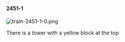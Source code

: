 #### 2451-1
![train-2451-1-0.png](https://github.com/lil-lab/nlvr/raw/master/nlvr/train/images/8/train-2451-1-0.png "train-2451-1-0.png")

There is a tower with a yellow block at the top